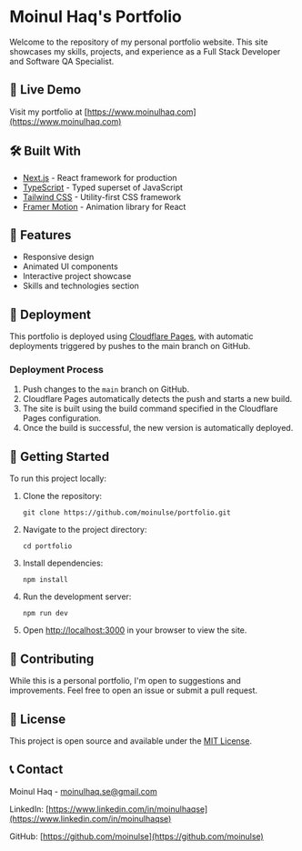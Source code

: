 # Moinul Haq's Portfolio

Welcome to the repository of my personal portfolio website. This site showcases my skills, projects, and experience as a Full Stack Developer and Software QA Specialist.

## 🚀 Live Demo

Visit my portfolio at [https://www.moinulhaq.com](https://www.moinulhaq.com)

## 🛠 Built With

- [Next.js](https://nextjs.org/) - React framework for production
- [TypeScript](https://www.typescriptlang.org/) - Typed superset of JavaScript
- [Tailwind CSS](https://tailwindcss.com/) - Utility-first CSS framework
- [Framer Motion](https://www.framer.com/motion/) - Animation library for React

## 🌟 Features

- Responsive design
- Animated UI components
- Interactive project showcase
- Skills and technologies section

## 🚀 Deployment

This portfolio is deployed using [Cloudflare Pages](https://pages.cloudflare.com/), with automatic deployments triggered by pushes to the main branch on GitHub.

### Deployment Process

1. Push changes to the `main` branch on GitHub.
2. Cloudflare Pages automatically detects the push and starts a new build.
3. The site is built using the build command specified in the Cloudflare Pages configuration.
4. Once the build is successful, the new version is automatically deployed.


## 🚀 Getting Started

To run this project locally:

1. Clone the repository:
   ```
   git clone https://github.com/moinulse/portfolio.git
   ```

2. Navigate to the project directory:
   ```
   cd portfolio
   ```

3. Install dependencies:
   ```
   npm install
   ```

4. Run the development server:
   ```
   npm run dev
   ```

5. Open [http://localhost:3000](http://localhost:3000) in your browser to view the site.

## 🤝 Contributing

While this is a personal portfolio, I'm open to suggestions and improvements. Feel free to open an issue or submit a pull request.

## 📝 License

This project is open source and available under the [MIT License](LICENSE).

## 📞 Contact

Moinul Haq - [moinulhaq.se@gmail.com](mailto:moinulhaq.se@gmail.com)

LinkedIn: [https://www.linkedin.com/in/moinulhaqse](https://www.linkedin.com/in/moinulhaqse)

GitHub: [https://github.com/moinulse](https://github.com/moinulse)

